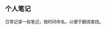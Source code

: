 ## 个人笔记

日常记录一些笔记，按时间命名，以便于翻阅查找。


<script setup>

import AdsInfo from '../components/AdsInfo.vue';
import AdsPost from '../components/AdsPost.vue';
</script>


<AdsInfo />

<AdsPost />
